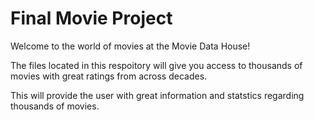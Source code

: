 # Final Movie Project

Welcome to the world of movies at the Movie Data House!

The files located in this respoitory will give you access to thousands of movies with great ratings from across decades.

This will provide the user with great information and statstics regarding thousands of movies. 
